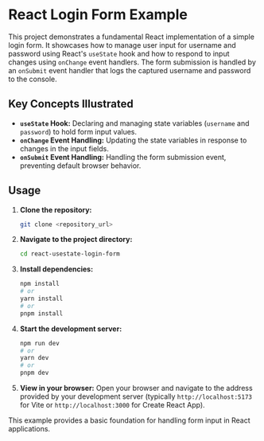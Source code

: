 # React Login Form Example

This project demonstrates a fundamental React implementation of a simple login form. It showcases how to manage user input for username and password using React's `useState` hook and how to respond to input changes using `onChange` event handlers. The form submission is handled by an `onSubmit` event handler that logs the captured username and password to the console.

## Key Concepts Illustrated

- **`useState` Hook:** Declaring and managing state variables (`username` and `password`) to hold form input values.
- **`onChange` Event Handling:** Updating the state variables in response to changes in the input fields.
- **`onSubmit` Event Handling:** Handling the form submission event, preventing default browser behavior.

## Usage

1.  **Clone the repository:**
    ```bash
    git clone <repository_url>
    ```
2.  **Navigate to the project directory:**
    ```bash
    cd react-usestate-login-form
    ```
3.  **Install dependencies:**
    ```bash
    npm install
    # or
    yarn install
    # or
    pnpm install
    ```
4.  **Start the development server:**
    ```bash
    npm run dev
    # or
    yarn dev
    # or
    pnpm dev
    ```
5.  **View in your browser:** Open your browser and navigate to the address provided by your development server (typically `http://localhost:5173` for Vite or `http://localhost:3000` for Create React App).

This example provides a basic foundation for handling form input in React applications.
